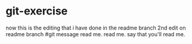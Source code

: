 # git-exercise
now this is the editing that i have done in the readme branch
2nd edit on readme branch
#git message
read me. 
read me. 
say that you'll read me.